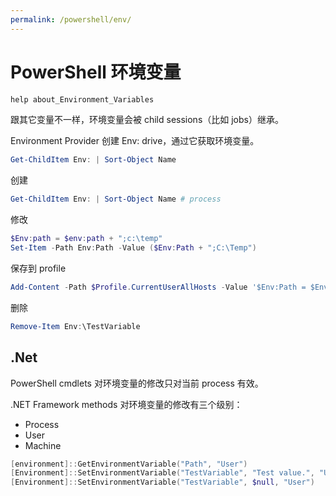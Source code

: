 ```yaml
---
permalink: /powershell/env/
---
```


# PowerShell 环境变量

```powershell
help about_Environment_Variables
```

跟其它变量不一样，环境变量会被 child sessions（比如 jobs）继承。

Environment Provider 创建 Env: drive，通过它获取环境变量。

```powershell
Get-ChildItem Env: | Sort-Object Name
```

创建

```powershell
Get-ChildItem Env: | Sort-Object Name # process
```

修改

```powershell
$Env:path = $env:path + ";c:\temp"
Set-Item -Path Env:Path -Value ($Env:Path + ";C:\Temp")
```

保存到 profile

```powershell
Add-Content -Path $Profile.CurrentUserAllHosts -Value '$Env:Path = $Env:Path + ";C:\Temp"'
```

删除

```powershell
Remove-Item Env:\TestVariable
```

## .Net

PowerShell cmdlets 对环境变量的修改只对当前 process 有效。

.NET Framework methods 对环境变量的修改有三个级别：

- Process
- User
- Machine

```powershell
[environment]::GetEnvironmentVariable("Path", "User")
[Environment]::SetEnvironmentVariable("TestVariable", "Test value.", "User")
[Environment]::SetEnvironmentVariable("TestVariable", $null, "User")
```
